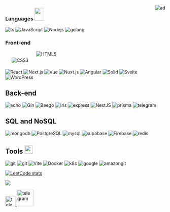 <img alt="ad"  align="right" 
style="width: auto;"     src="https://camo.githubusercontent.com/63371d36886ee658f5a97401f393e1ab1684b2fd3de674b8f5efc7d410b2a3d0/68747470733a2f2f6d656469612e67697068792e636f6d2f6d656469612f57556c706c634d704f43456d5447427442572f67697068792e676966" />


### Languages <img src="https://user-images.githubusercontent.com/72881348/206250286-b8ee1649-935a-44ca-a699-eb29aea1b0e8.gif" width="30" height="40"/>

<p>
<img align="top" alt="ts" style="max-width: 100%" src="https://img.shields.io/badge/-TypeScript-0A2516?style=flat&amp;logo=TypeScript"/>
<img align="top" alt="JavaScript" style="max-width: 100%" src="https://img.shields.io/badge/-JavaScript-0A2516?style=flat&amp;logo=JavaScript"/>
<img align="top" alt="Nodejs" style="max-width: 100%" src="https://img.shields.io/badge/-Nodejs-0A2516?style=flat&amp;logo=Node.js"/>
<img align="top" alt="golang" style="max-width: 100%" src="https://img.shields.io/badge/-Golang-0A2516?style=flat&amp;logo=Go"/>
</p>
 
### Front-end 

<p align="left">
 <img align="top" alt="CSS3" style="margin: 20px;" src="https://img.shields.io/badge/-CSS3-0A2516?style=flat&amp;logo=css3"/>
 <img align="top" alt="HTML5"  src="https://img.shields.io/badge/-HTML5-0A2516?style=flat&amp;logo=HTML5"/>
 
 <br/>
 
 <img align="top" alt="React"  src="https://img.shields.io/badge/-React-0A2516?style=flat&amp;logo=React"/>
 <img align="top" alt="Next.js" src="https://img.shields.io/badge/-Next.js-0A2516?style=flat&amp;logo=Next.js"/>
 <img align="top" alt="Vue"  src="https://img.shields.io/badge/-Vue.js-0A2516?style=flat&amp;logo=Vue.js"/>
 <img align="top" alt="Nuxt.js" style="max-width: 100%" src="https://img.shields.io/badge/-Nuxt.js-0A2516?style=flat&amp;logo=Nuxt.js"/>
 <img align="top" alt="Angular" style="max-width: 100%" src="https://img.shields.io/badge/-Angular-0A2516?style=flat&amp;logo=Angular"/>
 <img align="top" alt="Solid" style="max-width: 100%" src="https://img.shields.io/badge/-Solid-0A2516?style=flat&amp;logo=Solid"/>
 <img align="top" alt="Svelte" style="max-width: 100%" src="https://img.shields.io/badge/-Svelte-0A2516?style=flat&amp;logo=Svelte"/>
 <img align="top" alt="WordPress" style="max-width: 100%" src="https://img.shields.io/badge/-WordPress-0A2516?style=flat&amp;logo=WordPress"/>
 
</p>



##  Back-end

<p align="left">
 <img align="top" alt="echo" style="max-width: 100%" src="https://img.shields.io/badge/-Echo-0A2516?style=flat&amp;logo=go"/>
 
 <img align="top" alt="Gin" style="max-width: 100%" src="https://img.shields.io/badge/-Gin-0A2516?style=flat&amp;logo=go"/>
 
 <img align="top" alt="Beego" style="max-width: 100%" src="https://img.shields.io/badge/-Beego-0A2516?style=flat&amp;logo=go"/>
 
 <img align="top" alt="Iris" style="max-width: 100%" src="https://img.shields.io/badge/-Iris-0A2516?style=flat&amp;logo=go"/>
 
 <img align="top" alt="express" style="max-width: 100%" src="https://img.shields.io/badge/-express.js-%23197CB1E?style=flat&logo=node.js"/>
 
 
 <img align="top" alt="NestJS" style="max-width: 100%" src="https://img.shields.io/badge/-NestJS-E0234E?style=flat&logo=NestJS"/>
 
 <img align="top" alt="prisma" style="max-width: 100%" src="https://img.shields.io/badge/-prisma-181A1B?style=flat&logo=prisma"/>
 
 <img align="top" alt="telegram" style="max-width: 100%" src="https://img.shields.io/badge/-telegram.bot-26A5E4?style=flat&logo=telegram"/>
 

</p>

## SQL and NoSQL

<p align="left">
 <img align="mongodb" alt="mongodb" style="max-width: 100%" src="https://img.shields.io/badge/-Mongodb-080A0D?style=flat&logo=mongodb"/>
  <img align="PostgreSQL" alt="PostgreSQL" style="max-width: 100%" src="https://img.shields.io/badge/-PostgreSQL-080A0D?style=flat&logo=PostgreSQL"/>
  <img align="mysql" alt="mysql" style="max-width: 100%" src="https://img.shields.io/badge/-MySQL-080A0D?style=flat&logo=mysql"/>
  <img align="supabase" alt="supabase" style="max-width: 100%" src="https://img.shields.io/badge/-supabase-080A0D?style=flat&logo=supabase"/>
  <img align="Firebase" alt="Firebase" style="max-width: 100%" src="https://img.shields.io/badge/-Firebase-080A0D?style=flat&logo=Firebase"/>
  <img align="redis" alt="redis" style="max-width: 100%" src="https://img.shields.io/badge/-Redis-080A0D?style=flat&logo=redis"/>
  
 
</p>

## Tools <img  alt="cote" width="26px" src="https://camo.githubusercontent.com/662490d98da872217819984322ada7eabdb0cf406f49e1efbfd6cdc27e164b3e/68747470733a2f2f656d6f6a69732e736c61636b6d6f6a69732e636f6d2f656d6f6a69732f696d616765732f313632313032343339342f33393039322f6361742d726f6c6c2e6769663f31363231303234333934" />



 
<p align="left" >
   <img align="top" alt="git" style="max-width: 100%" src="https://img.shields.io/badge/-Git-080A0D?style=flat&logo=git"/>
 <img align="top" alt="git" style="max-width: 100%" src="https://img.shields.io/badge/-Webpack-080A0D?style=flat&logo=Webpack"/>
 <img align="top" alt="Vite" style="max-width: 100%" src="https://img.shields.io/badge/-Vite-080A0D?style=flat&logo=Vite"/>
   <img align="top" alt="Docker" style="max-width: 100%" src="https://img.shields.io/badge/-Docker-080A0D?style=flat&logo=Docker"/>
 <img align="top" alt="k8c" style="max-width: 100%" src="https://img.shields.io/badge/-k8c-080A0D?style=flat&logo=kubernetes"/>  
 
 <img align="top" alt="google" style="max-width: 100%" src="https://img.shields.io/badge/-GCP-080A0D?style=flat&logo=google"/>
 <img align="top" alt="amazongit" style="max-width: 100%" src="https://img.shields.io/badge/-AWS-080A0D?style=flat&logo=amazon"/>

 
</p>


<div > 
 
  [![LeetCode stats](https://leetcode-stats-six.vercel.app/?username=GaponovAlexey&theme=dark)](https://leetcode.com/GaponovAlexey/)
 
</div>


![](https://komarev.com/ghpvc/?username=GaponovAlexey) 

<p align="left" >
 <a href="https://www.linkedin.com/in/gaponovalexey/" >
     <img alt="telegram" width="32px" src="https://user-images.githubusercontent.com/72881348/206057960-640d818a-975a-48ae-9476-0e77a8696d28.png "  /> 
 </a>
 <a href="https://t.me/Alexey_Gaponov" >
    <img alt="telegram" width="52px" src="https://user-images.githubusercontent.com/72881348/206057427-a2682b87-c6c4-4a8f-b833-35733e0c7290.png "  />
 </a>
</p>

